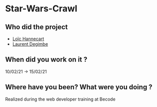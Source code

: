 # Star-Wars-Crawl

## Who did the project 

* [Loïc Hannecart](https://github.com/HanLoi)
* [Laurent Degimbe](https://github.com/DegimbeLaurent)

## When did you work on it ?
10/02/21 -> 15/02/21

## Where have you been? What were you doing ?
Realized during the web developer training at Becode


